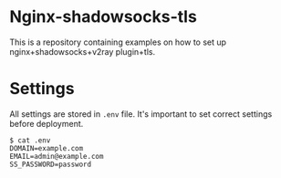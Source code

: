 # Nginx-shadowsocks-tls
This is a repository containing examples on how to set up nginx+shadowsocks+v2ray plugin+tls.


# Settings
All settings are stored in `.env` file. It's important to set correct settings before deployment.

    $ cat .env
    DOMAIN=example.com
    EMAIL=admin@example.com
    SS_PASSWORD=password
